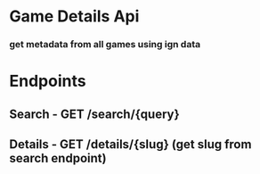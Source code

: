 # Game Details Api

### get metadata from all games using ign data

# Endpoints

## Search - GET /search/{query}

## Details - GET /details/{slug} (get slug from search endpoint)
